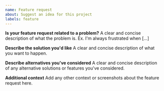 ```yaml
---
name: Feature request
about: Suggest an idea for this project
labels: feature
---
```


<!--
If you have **QUESTIONS** or need **SUPPORT**, please ask in the forum.
 -> https://help.nextcloud.com/c/apps/passwords
 or look into the **MANUAL**
 -> https://git.mdns.eu/nextcloud/passwords/wikis/home

If you want to request a feature for the **BROWSER EXTENSION**, there is another repository for that
 -> https://github.com/marius-wieschollek/passwords-webextension
-->


**Is your feature request related to a problem?**
A clear and concise description of what the problem is. Ex. I'm always frustrated when [...]

**Describe the solution you'd like**
A clear and concise description of what you want to happen.

**Describe alternatives you've considered**
A clear and concise description of any alternative solutions or features you've considered.

**Additional context**
Add any other context or screenshots about the feature request here.